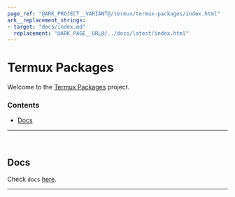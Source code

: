 ```yaml
---
page_ref: "@ARK_PROJECT__VARIANT@/termux/termux-packages/index.html"
ark__replacement_strings:
- target: "docs/index.md"
  replacement: "@ARK_PAGE__URL@/../docs/latest/index.html"
---
```


# Termux Packages

Welcome to the [Termux Packages] project.

### Contents

- [Docs](#docs)

---

&nbsp;





## Docs

Check `docs` [here](docs/index.md).

---

&nbsp;




[Termux Packages]: https://github.com/termux/termux-packages
